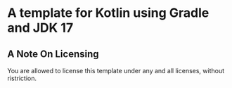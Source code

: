 # A template for Kotlin using Gradle and JDK 17

## A Note On Licensing
You are allowed to license this template under any and all licenses, without ristriction.
